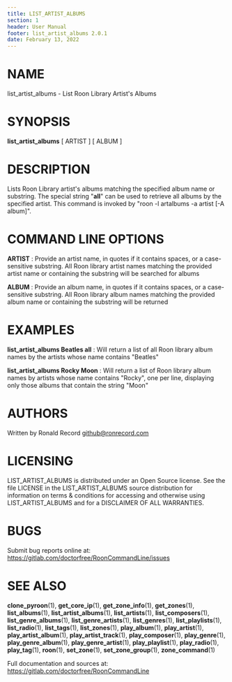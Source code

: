 ```yaml
---
title: LIST_ARTIST_ALBUMS
section: 1
header: User Manual
footer: list_artist_albums 2.0.1
date: February 13, 2022
---
```

# NAME
list_artist_albums - List Roon Library Artist's Albums

# SYNOPSIS
**list_artist_albums** [ ARTIST ] [ ALBUM ]

# DESCRIPTION
Lists Roon Library artist's albums matching the specified album name or substring. The special string "__all__" can be used to retrieve all albums by the specified artist. This command is invoked by "roon -l artalbums -a artist [-A album]".

# COMMAND LINE OPTIONS
**ARTIST**
: Provide an artist name, in quotes if it contains spaces, or a case-sensitive substring. All Roon library artist names matching the provided artist name or containing the substring will be searched for albums

**ALBUM**
: Provide an album name, in quotes if it contains spaces, or a case-sensitive substring. All Roon library album names matching the provided album name or containing the substring will be returned

# EXAMPLES
**list_artist_albums Beatles __all__**
: Will return a list of all Roon library album names by the artists whose name contains "Beatles"

**list_artist_albums Rocky Moon**
: Will return a list of Roon library album names by artists whose name contains "Rocky", one per line, displaying only those albums that contain the string "Moon"

# AUTHORS
Written by Ronald Record github@ronrecord.com

# LICENSING
LIST_ARTIST_ALBUMS is distributed under an Open Source license.
See the file LICENSE in the LIST_ARTIST_ALBUMS source distribution
for information on terms &amp; conditions for accessing and
otherwise using LIST_ARTIST_ALBUMS and for a DISCLAIMER OF ALL WARRANTIES.

# BUGS
Submit bug reports online at: https://gitlab.com/doctorfree/RoonCommandLine/issues

# SEE ALSO
**clone_pyroon**(1), **get_core_ip**(1), **get_zone_info**(1), **get_zones**(1), **list_albums**(1), **list_artist_albums**(1), **list_artists**(1), **list_composers**(1), **list_genre_albums**(1), **list_genre_artists**(1), **list_genres**(1), **list_playlists**(1), **list_radio**(1), **list_tags**(1), **list_zones**(1), **play_album**(1), **play_artist**(1), **play_artist_album**(1), **play_artist_track**(1), **play_composer**(1), **play_genre**(1), **play_genre_album**(1), **play_genre_artist**(1), **play_playlist**(1), **play_radio**(1), **play_tag**(1), **roon**(1), **set_zone**(1), **set_zone_group**(1), **zone_command**(1)


Full documentation and sources at: https://gitlab.com/doctorfree/RoonCommandLine


